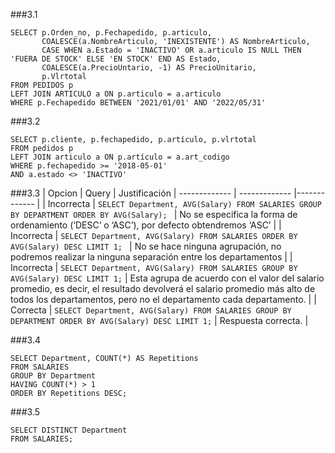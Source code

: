 ###3.1
```
SELECT p.Orden_no, p.Fechapedido, p.articulo, 
       COALESCE(a.NombreArticulo, 'INEXISTENTE') AS NombreArticulo,
       CASE WHEN a.Estado = 'INACTIVO' OR a.articulo IS NULL THEN 'FUERA DE STOCK' ELSE 'EN STOCK' END AS Estado,
       COALESCE(a.PrecioUntario, -1) AS PrecioUnitario,
       p.Vlrtotal
FROM PEDIDOS p
LEFT JOIN ARTICULO a ON p.articulo = a.articulo
WHERE p.Fechapedido BETWEEN '2021/01/01' AND '2022/05/31'

```
###3.2
```
SELECT p.cliente, p.fechapedido, p.artículo, p.vlrtotal
FROM pedidos p
LEFT JOIN articulo a ON p.artículo = a.art_codigo
WHERE p.fechapedido >= '2018-05-01'
AND a.estado <> 'INACTIVO'

```
###3.3
| Opcion  | Query | Justificación
| ------------- | ------------- |------------- |
| Incorrecta | ``` SELECT Department, AVG(Salary) FROM SALARIES GROUP BY DEPARTMENT ORDER BY AVG(Salary);  ```  | No se especifica la forma de ordenamiento (‘DESC’ o ‘ASC’), por defecto obtendremos ‘ASC’ |
|  Incorrecta | ``` SELECT Department, AVG(Salary) FROM SALARIES ORDER BY AVG(Salary) DESC LIMIT 1;  ```   |  No se hace ninguna agrupación, no podremos realizar la ninguna separación entre los departamentos   |
| Incorrecta | ``` SELECT Department, AVG(Salary) FROM SALARIES GROUP BY AVG(Salary) DESC LIMIT 1; ```   |  Esta agrupa de acuerdo con el valor del salario promedio, es decir, el resultado devolverá el salario promedio más alto de todos los departamentos, pero no el departamento cada departamento.  |
| Correcta | ``` SELECT Department, AVG(Salary) FROM SALARIES GROUP BY DEPARTMENT ORDER BY AVG(Salary) DESC LIMIT 1; ```   |  Respuesta correcta.  |

###3.4
```
SELECT Department, COUNT(*) AS Repetitions
FROM SALARIES
GROUP BY Department
HAVING COUNT(*) > 1
ORDER BY Repetitions DESC;
```

###3.5
```
SELECT DISTINCT Department
FROM SALARIES;
```
